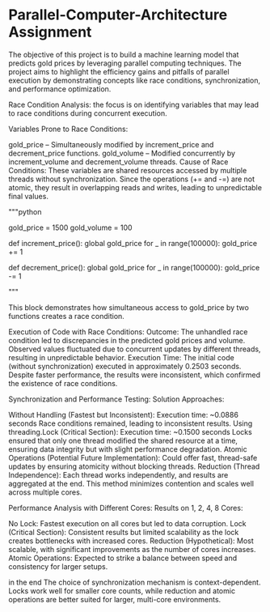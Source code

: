 # Parallel-Computer-Architecture Assignment 

The objective of this project is to build a machine learning model that predicts gold prices by leveraging parallel computing techniques. The project aims to highlight the efficiency gains and pitfalls of parallel execution by demonstrating concepts like race conditions, synchronization, and performance optimization.

Race Condition Analysis: the focus is on identifying variables that may lead to race conditions during concurrent execution.

Variables Prone to Race Conditions:

gold_price – Simultaneously modified by increment_price and decrement_price functions.
gold_volume – Modified concurrently by increment_volume and decrement_volume threads.
Cause of Race Conditions:
These variables are shared resources accessed by multiple threads without synchronization. Since the operations (+= and -=) are not atomic, they result in overlapping reads and writes, leading to unpredictable final values.

"""python

gold_price = 1500
gold_volume = 100

def increment_price():
    global gold_price
    for _ in range(100000):
        gold_price += 1

def decrement_price():
    global gold_price
    for _ in range(100000):
       gold_price -= 1 
       
"""

This block demonstrates how simultaneous access to gold_price by two functions creates a race condition.


Execution of Code with Race Conditions:
Outcome:
The unhandled race condition led to discrepancies in the predicted gold prices and volume. Observed values fluctuated due to concurrent updates by different threads, resulting in unpredictable behavior.
Execution Time:
The initial code (without synchronization) executed in approximately 0.2503 seconds. Despite faster performance, the results were inconsistent, which confirmed the existence of race conditions.

Synchronization and Performance Testing:
Solution Approaches:

Without Handling (Fastest but Inconsistent):
Execution time: ~0.0886 seconds
Race conditions remained, leading to inconsistent results.
Using threading.Lock (Critical Section):
Execution time: ~0.1500 seconds
Locks ensured that only one thread modified the shared resource at a time, ensuring data integrity but with slight performance degradation.
Atomic Operations (Potential Future Implementation):
Could offer fast, thread-safe updates by ensuring atomicity without blocking threads.
Reduction (Thread Independence):
Each thread works independently, and results are aggregated at the end. This method minimizes contention and scales well across multiple cores.

Performance Analysis with Different Cores:
Results on 1, 2, 4, 8 Cores:

No Lock: Fastest execution on all cores but led to data corruption.
Lock (Critical Section): Consistent results but limited scalability as the lock creates bottlenecks with increased cores.
Reduction (Hypothetical): Most scalable, with significant improvements as the number of cores increases.
Atomic Operations: Expected to strike a balance between speed and consistency for larger setups.

in the end The choice of synchronization mechanism is context-dependent. Locks work well for smaller core counts, while reduction and atomic operations are better suited for larger, multi-core environments.
